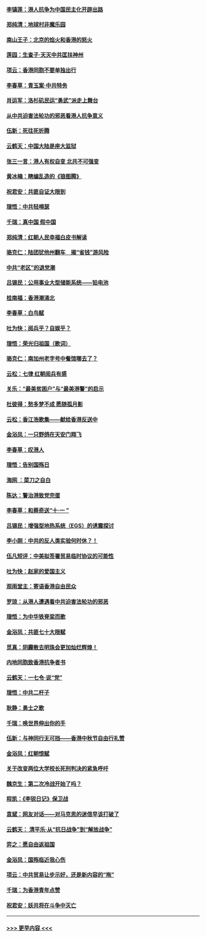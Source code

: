 #### [李镇莲：港人抗争为中国民主化开辟出路](../pages/nsc993/n11556570.md?t=09300811) 
#### [郑纯清：地球村非魔乐园](../pages/nsc993/n11555415.md?t=09300811) 
#### [南山王子：北京的焰火和香港的怒火](../pages/nsc993/n11555318.md?t=09300811) 
#### [莲园：生查子·天灭中共匡扶神州](../pages/nsc993/n11555302.md?t=09300811) 
#### [项云：香港同胞不要单独出行](../pages/nsc993/n11555276.md?t=09300811) 
#### [李春草：青玉案‧中共特务](../pages/nsc993/n11552356.md?t=09300811) 
#### [肖运军：洛杉矶民运“勇武”派走上舞台](../pages/nsc993/n11551595.md?t=09300811) 
#### [从中共迫害法轮功的邪恶看港人抗争意义](../pages/nsc993/n11540858.md?t=09300811) 
#### [伍新：死往死折腾](../pages/nsc993/n11550174.md?t=09300811) 
#### [云鹤天：中国大陆是座大监狱](../pages/nsc993/n11550155.md?t=09300811) 
#### [张三一言：港人有权自变 北共不可强变](../pages/nsc993/n11550132.md?t=09300811) 
#### [黄冰楠：瞎编乱造的《狼图腾》](../pages/nsc993/n11550082.md?t=09300811) 
#### [祝君安：共匪自证大限到](../pages/nsc993/n11550041.md?t=09300811) 
#### [理悟：中共轻嘚瑟](../pages/nsc993/n11547978.md?t=09300811) 
#### [千瑞：真中国 假中国](../pages/nsc993/n11547865.md?t=09300811) 
#### [郑纯清：红朝人民幸福白皮书解读](../pages/nsc993/n11547499.md?t=09300811) 
#### [骆克仁：陆团犹他州翻车　揭“省钱”游风险](../pages/nsc993/n11546977.md?t=09300811) 
#### [中共“老区”的退党潮](../pages/nsc993/n11545995.md?t=09300811) 
#### [吕锡民：公用事业大型储能系统——铅电池](../pages/nsc993/n11545701.md?t=09300811) 
#### [桂南福：香港潮涌北](../pages/nsc993/n11545682.md?t=09300811) 
#### [李春草：白鸟赋](../pages/nsc993/n11545663.md?t=09300811) 
#### [吐为快：阅兵乎？自娱乎？](../pages/nsc993/n11545625.md?t=09300811) 
#### [理悟：荣光归祖国（歌词）](../pages/nsc993/n11545616.md?t=09300811) 
#### [骆克仁：南加州老字号中餐馆哪去了？](../pages/nsc993/n11545120.md?t=09300811) 
#### [云松：七律 红朝阅兵有感](../pages/nsc993/n11542394.md?t=09300811) 
#### [关乐：“最美贫困户”与“最美港警”的启示](../pages/nsc993/n11542252.md?t=09300811) 
#### [杜彼得：愁多梦不成 愿随孤月影](../pages/nsc993/n11540296.md?t=09300811) 
#### [云松：香江浩歌集——献给香港反送中](../pages/nsc993/n11540149.md?t=09300811) 
#### [金浴凤：一只野鸽在天安门翔飞](../pages/nsc993/n11540280.md?t=09300811) 
#### [李春草：叹港人](../pages/nsc993/n11540119.md?t=09300811) 
#### [理悟：告别国殇日](../pages/nsc993/n11539610.md?t=09300811) 
#### [海网 ：菜刀之自白](../pages/nsc993/n11539597.md?t=09300811) 
#### [陈达：警治港致党完蛋](../pages/nsc993/n11538127.md?t=09300811) 
#### [李春草：和蔡奇送“十·一 ”](../pages/nsc993/n11537810.md?t=09300811) 
#### [吕锡民：增强型地热系统（EGS）的诱震探讨](../pages/nsc993/n11537765.md?t=09300811) 
#### [李小刚：中共的反人类实验何时休？！](../pages/nsc993/n11537669.md?t=09300811) 
#### [伍凡短评：中美拟签署贸易临时协议的可能性](../pages/nsc993/n11536773.md?t=09300811) 
#### [吐为快：赵家的爱国主义](../pages/nsc993/n11536750.md?t=09300811) 
#### [观雨堂主：寄语香港自由民众](../pages/nsc993/n11536735.md?t=09300811) 
#### [罗琼：从港人遭遇看中共迫害法轮功的邪恶](../pages/nsc993/n11507862.md?t=09300811) 
#### [理悟：为中华铁脊梁而歌](../pages/nsc993/n11534458.md?t=09300811) 
#### [金浴凤：共匪七十大限赋](../pages/nsc993/n11534434.md?t=09300811) 
#### [觅真：阴霾散去明珠会更加灿烂辉煌！](../pages/nsc993/n11531858.md?t=09300811) 
#### [内地同胞致香港抗争者书](../pages/nsc993/n11531645.md?t=09300811) 
#### [云鹤天：一七令‧说“党”](../pages/nsc993/n11529099.md?t=09300811) 
#### [理悟：中共二杆子](../pages/nsc993/n11529046.md?t=09300811) 
#### [耿静：勇士之歌](../pages/nsc993/n11527562.md?t=09300811) 
#### [千瑞：唤世界伸出你的手](../pages/nsc993/n11526942.md?t=09300811) 
#### [伍新：与神同行无可挡——香港中秋节自由行礼赞](../pages/nsc993/n11526801.md?t=09300811) 
#### [金浴凤：红朝恨赋](../pages/nsc993/n11524312.md?t=09300811) 
#### [关于改变两位大学校长死刑判决的紧急呼吁](../pages/nsc993/n11524103.md?t=09300811) 
#### [魏京生：第二次冷战开始了吗？](../pages/nsc993/n11524023.md?t=09300811) 
#### [程凯：《李锐日记》保卫战](../pages/nsc993/n11522922.md?t=09300811) 
#### [袁斌：网友对话——对马克思的迷信早该打破了](../pages/nsc993/n11522561.md?t=09300811) 
#### [云鹤天： 清平乐‧从“抗日战争”到“解放战争”](../pages/nsc993/n11522917.md?t=09300811) 
#### [弈之：愿自由返祖国](../pages/nsc993/n11522810.md?t=09300811) 
#### [金浴凤：国殇临近我心伤](../pages/nsc993/n11522406.md?t=09300811) 
#### [项云：中共贸易让步示好，还是新内容的“拖”](../pages/nsc993/n11522395.md?t=09300811) 
#### [千瑞：为香港青年点赞](../pages/nsc993/n11521768.md?t=09300811) 
#### [祝君安：妖共将在斗争中灭亡](../pages/nsc993/n11520950.md?t=09300811) 

----
#### [ >>> 更早内容 <<< ](../indexes/nsc993-earlier.md)
